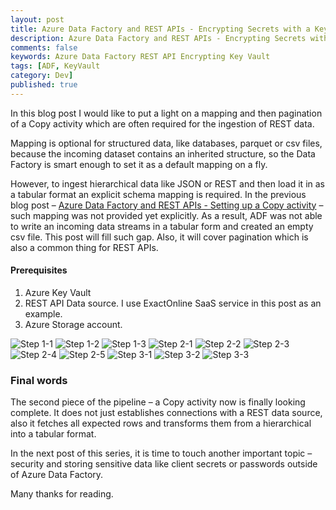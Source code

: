 ```yaml
---
layout: post
title: Azure Data Factory and REST APIs - Encrypting Secrets with a Key Vault
description: Azure Data Factory and REST APIs - Encrypting Secrets with a Key Vault
comments: false
keywords: Azure Data Factory REST API Encrypting Key Vault
tags: [ADF, KeyVault
category: Dev]
published: true 
---
```



In this blog post I would like to put a light on a mapping and then pagination of a Copy activity which are often required for the ingestion of REST data. 

Mapping is optional for structured data, like databases, parquet or csv files, because the incoming dataset contains an inherited structure, so the Data Factory is smart enough to set it as a default mapping on a fly. 

However, to ingest hierarchical data like JSON or REST and then load it in as a tabular format an explicit schema mapping is required. In the previous blog post – <a href="/2019/adfv2-rest-api-part2-copy-activity">Azure Data Factory and REST APIs - Setting up a Copy activity</a> – such mapping was not provided yet explicitly. As a result, ADF was not able to write an incoming data streams in a tabular form and created an empty csv file. This post will fill such gap. Also, it will cover pagination which is also a common thing for REST APIs.


#### Prerequisites

 1.   Azure Key Vault
 2.	REST API Data source. I use ExactOnline SaaS service in this post as an example.
 3.	Azure Storage account.


<img src="/assets/images/posts/adf-rest-p4/step1-1.png" alt="Step 1-1" /> 

<img src="/assets/images/posts/adf-rest-p4/step1-2.png" alt="Step 1-2" /> 

<img src="/assets/images/posts/adf-rest-p4/step1-3.png" alt="Step 1-3" /> 

<img src="/assets/images/posts/adf-rest-p4/step2-1.png" alt="Step 2-1" /> 

<img src="/assets/images/posts/adf-rest-p4/step2-2.png" alt="Step 2-2" /> 

<img src="/assets/images/posts/adf-rest-p4/step2-3.png" alt="Step 2-3" /> 

<img src="/assets/images/posts/adf-rest-p4/step2-4.png" alt="Step 2-4" /> 

<img src="/assets/images/posts/adf-rest-p4/step2-5.png" alt="Step 2-5" /> 

<img src="/assets/images/posts/adf-rest-p4/step3-1.png" alt="Step 3-1" /> 

<img src="/assets/images/posts/adf-rest-p4/step3-2.png" alt="Step 3-2" /> 

<img src="/assets/images/posts/adf-rest-p4/step3-3.png" alt="Step 3-3" /> 


### Final words

The second piece of the pipeline – a Copy activity now is finally looking complete. It does not just establishes connections with a REST data source, also it fetches all expected rows and transforms them from a hierarchical into a tabular format.

In the next post of this series, it is time to touch another important topic – security and storing sensitive data like client secrets or passwords outside of Azure Data Factory.

Many thanks for reading.
